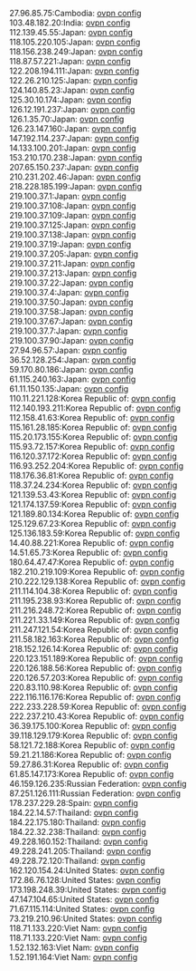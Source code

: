 27.96.85.75:Cambodia: [ovpn config](vpn/27_96_85_75.ovpn)  
103.48.182.20:India: [ovpn config](vpn/103_48_182_20.ovpn)  
112.139.45.55:Japan: [ovpn config](vpn/112_139_45_55.ovpn)  
118.105.220.105:Japan: [ovpn config](vpn/118_105_220_105.ovpn)  
118.156.238.249:Japan: [ovpn config](vpn/118_156_238_249.ovpn)  
118.87.57.221:Japan: [ovpn config](vpn/118_87_57_221.ovpn)  
122.208.194.111:Japan: [ovpn config](vpn/122_208_194_111.ovpn)  
122.26.210.125:Japan: [ovpn config](vpn/122_26_210_125.ovpn)  
124.140.85.23:Japan: [ovpn config](vpn/124_140_85_23.ovpn)  
125.30.10.174:Japan: [ovpn config](vpn/125_30_10_174.ovpn)  
126.12.191.237:Japan: [ovpn config](vpn/126_12_191_237.ovpn)  
126.1.35.70:Japan: [ovpn config](vpn/126_1_35_70.ovpn)  
126.23.147.160:Japan: [ovpn config](vpn/126_23_147_160.ovpn)  
147.192.114.237:Japan: [ovpn config](vpn/147_192_114_237.ovpn)  
14.133.100.201:Japan: [ovpn config](vpn/14_133_100_201.ovpn)  
153.210.170.238:Japan: [ovpn config](vpn/153_210_170_238.ovpn)  
207.65.150.237:Japan: [ovpn config](vpn/207_65_150_237.ovpn)  
210.231.202.46:Japan: [ovpn config](vpn/210_231_202_46.ovpn)  
218.228.185.199:Japan: [ovpn config](vpn/218_228_185_199.ovpn)  
219.100.37.1:Japan: [ovpn config](vpn/219_100_37_1.ovpn)  
219.100.37.108:Japan: [ovpn config](vpn/219_100_37_108.ovpn)  
219.100.37.109:Japan: [ovpn config](vpn/219_100_37_109.ovpn)  
219.100.37.125:Japan: [ovpn config](vpn/219_100_37_125.ovpn)  
219.100.37.138:Japan: [ovpn config](vpn/219_100_37_138.ovpn)  
219.100.37.19:Japan: [ovpn config](vpn/219_100_37_19.ovpn)  
219.100.37.205:Japan: [ovpn config](vpn/219_100_37_205.ovpn)  
219.100.37.211:Japan: [ovpn config](vpn/219_100_37_211.ovpn)  
219.100.37.213:Japan: [ovpn config](vpn/219_100_37_213.ovpn)  
219.100.37.22:Japan: [ovpn config](vpn/219_100_37_22.ovpn)  
219.100.37.4:Japan: [ovpn config](vpn/219_100_37_4.ovpn)  
219.100.37.50:Japan: [ovpn config](vpn/219_100_37_50.ovpn)  
219.100.37.58:Japan: [ovpn config](vpn/219_100_37_58.ovpn)  
219.100.37.67:Japan: [ovpn config](vpn/219_100_37_67.ovpn)  
219.100.37.7:Japan: [ovpn config](vpn/219_100_37_7.ovpn)  
219.100.37.90:Japan: [ovpn config](vpn/219_100_37_90.ovpn)  
27.94.96.57:Japan: [ovpn config](vpn/27_94_96_57.ovpn)  
36.52.128.254:Japan: [ovpn config](vpn/36_52_128_254.ovpn)  
59.170.80.186:Japan: [ovpn config](vpn/59_170_80_186.ovpn)  
61.115.240.163:Japan: [ovpn config](vpn/61_115_240_163.ovpn)  
61.11.150.135:Japan: [ovpn config](vpn/61_11_150_135.ovpn)  
110.11.221.128:Korea Republic of: [ovpn config](vpn/110_11_221_128.ovpn)  
112.140.193.211:Korea Republic of: [ovpn config](vpn/112_140_193_211.ovpn)  
112.158.41.63:Korea Republic of: [ovpn config](vpn/112_158_41_63.ovpn)  
115.161.28.185:Korea Republic of: [ovpn config](vpn/115_161_28_185.ovpn)  
115.20.173.155:Korea Republic of: [ovpn config](vpn/115_20_173_155.ovpn)  
115.93.72.157:Korea Republic of: [ovpn config](vpn/115_93_72_157.ovpn)  
116.120.37.172:Korea Republic of: [ovpn config](vpn/116_120_37_172.ovpn)  
116.93.252.204:Korea Republic of: [ovpn config](vpn/116_93_252_204.ovpn)  
118.176.36.81:Korea Republic of: [ovpn config](vpn/118_176_36_81.ovpn)  
118.37.24.234:Korea Republic of: [ovpn config](vpn/118_37_24_234.ovpn)  
121.139.53.43:Korea Republic of: [ovpn config](vpn/121_139_53_43.ovpn)  
121.174.137.59:Korea Republic of: [ovpn config](vpn/121_174_137_59.ovpn)  
121.189.80.134:Korea Republic of: [ovpn config](vpn/121_189_80_134.ovpn)  
125.129.67.23:Korea Republic of: [ovpn config](vpn/125_129_67_23.ovpn)  
125.136.183.59:Korea Republic of: [ovpn config](vpn/125_136_183_59.ovpn)  
14.40.88.221:Korea Republic of: [ovpn config](vpn/14_40_88_221.ovpn)  
14.51.65.73:Korea Republic of: [ovpn config](vpn/14_51_65_73.ovpn)  
180.64.47.47:Korea Republic of: [ovpn config](vpn/180_64_47_47.ovpn)  
182.210.219.109:Korea Republic of: [ovpn config](vpn/182_210_219_109.ovpn)  
210.222.129.138:Korea Republic of: [ovpn config](vpn/210_222_129_138.ovpn)  
211.114.104.38:Korea Republic of: [ovpn config](vpn/211_114_104_38.ovpn)  
211.195.238.93:Korea Republic of: [ovpn config](vpn/211_195_238_93.ovpn)  
211.216.248.72:Korea Republic of: [ovpn config](vpn/211_216_248_72.ovpn)  
211.221.33.149:Korea Republic of: [ovpn config](vpn/211_221_33_149.ovpn)  
211.247.121.54:Korea Republic of: [ovpn config](vpn/211_247_121_54.ovpn)  
211.58.182.163:Korea Republic of: [ovpn config](vpn/211_58_182_163.ovpn)  
218.152.126.14:Korea Republic of: [ovpn config](vpn/218_152_126_14.ovpn)  
220.123.151.189:Korea Republic of: [ovpn config](vpn/220_123_151_189.ovpn)  
220.126.188.56:Korea Republic of: [ovpn config](vpn/220_126_188_56.ovpn)  
220.126.57.203:Korea Republic of: [ovpn config](vpn/220_126_57_203.ovpn)  
220.83.110.98:Korea Republic of: [ovpn config](vpn/220_83_110_98.ovpn)  
222.116.116.176:Korea Republic of: [ovpn config](vpn/222_116_116_176.ovpn)  
222.233.228.59:Korea Republic of: [ovpn config](vpn/222_233_228_59.ovpn)  
222.237.210.43:Korea Republic of: [ovpn config](vpn/222_237_210_43.ovpn)  
36.39.175.100:Korea Republic of: [ovpn config](vpn/36_39_175_100.ovpn)  
39.118.129.179:Korea Republic of: [ovpn config](vpn/39_118_129_179.ovpn)  
58.121.72.188:Korea Republic of: [ovpn config](vpn/58_121_72_188.ovpn)  
59.21.21.186:Korea Republic of: [ovpn config](vpn/59_21_21_186.ovpn)  
59.27.86.31:Korea Republic of: [ovpn config](vpn/59_27_86_31.ovpn)  
61.85.147.173:Korea Republic of: [ovpn config](vpn/61_85_147_173.ovpn)  
46.159.126.235:Russian Federation: [ovpn config](vpn/46_159_126_235.ovpn)  
87.251.126.111:Russian Federation: [ovpn config](vpn/87_251_126_111.ovpn)  
178.237.229.28:Spain: [ovpn config](vpn/178_237_229_28.ovpn)  
184.22.14.57:Thailand: [ovpn config](vpn/184_22_14_57.ovpn)  
184.22.175.180:Thailand: [ovpn config](vpn/184_22_175_180.ovpn)  
184.22.32.238:Thailand: [ovpn config](vpn/184_22_32_238.ovpn)  
49.228.160.152:Thailand: [ovpn config](vpn/49_228_160_152.ovpn)  
49.228.241.205:Thailand: [ovpn config](vpn/49_228_241_205.ovpn)  
49.228.72.120:Thailand: [ovpn config](vpn/49_228_72_120.ovpn)  
162.120.154.24:United States: [ovpn config](vpn/162_120_154_24.ovpn)  
172.86.76.128:United States: [ovpn config](vpn/172_86_76_128.ovpn)  
173.198.248.39:United States: [ovpn config](vpn/173_198_248_39.ovpn)  
47.147.104.65:United States: [ovpn config](vpn/47_147_104_65.ovpn)  
71.67.115.114:United States: [ovpn config](vpn/71_67_115_114.ovpn)  
73.219.210.96:United States: [ovpn config](vpn/73_219_210_96.ovpn)  
118.71.133.220:Viet Nam: [ovpn config](vpn/118_71_133_220.ovpn)  
118.71.133.220:Viet Nam: [ovpn config](vpn/118_71_133_220.ovpn)  
1.52.132.163:Viet Nam: [ovpn config](vpn/1_52_132_163.ovpn)  
1.52.191.164:Viet Nam: [ovpn config](vpn/1_52_191_164.ovpn)  
